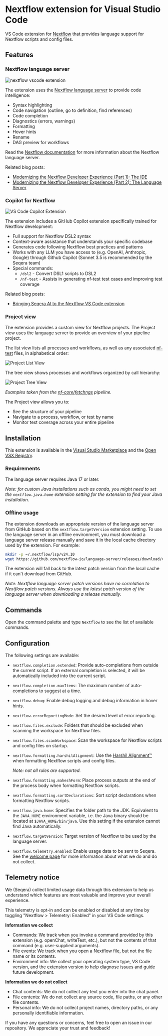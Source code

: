 # Nextflow extension for Visual Studio Code

VS Code extension for [Nextflow](https://www.nextflow.io/) that provides language support for Nextflow scripts and config files.

## Features

### Nextflow language server

![nextflow vscode extension](images/vscode-nextflow.png)

The extension uses the [Nextflow language server](https://github.com/nextflow-io/language-server) to provide code intelligence:

- Syntax highlighting
- Code navigation (outline, go to definition, find references)
- Code completion
- Diagnostics (errors, warnings)
- Formatting
- Hover hints
- Rename
- DAG preview for workflows

Read the [Nextflow documentation](https://nextflow.io/docs/latest/vscode.html) for more information about the Nextflow language server.

Related blog posts:

- [Modernizing the Nextflow Developer Experience (Part 1): The IDE](https://seqera.io/blog/modernizing-nextflow-developer-experience/)
- [Modernizing the Nextflow Developer Experience (Part 2): The Language Server](https://seqera.io/blog/modernizing-nextflow-developer-experience-part-2/)

### Copilot for Nextflow

![VS Code Copilot Extension](images/chat-usage.gif)

The extension includes a GitHub Copilot extension specifically trained for Nextflow development:

- Full support for Nextflow DSL2 syntax
- Context-aware assistance that understands your specific codebase
- Generates code following Nextflow best practices and patterns
- Works with any LLM you have access to (e.g. OpenAI, Anthropic, Google) through Github Copilot (Sonnet 3.5 is recommended by the Seqera team)
- Special commands:
  - `/dsl2` - Convert DSL1 scripts to DSL2
  - `/nf-test` - Assists in generating nf-test test cases and improving test coverage

Related blog posts:

- [Bringing Seqera AI to the Nextflow VS Code extension](https://seqera.io/blog/seqera-ai--nextflow-vs-code/)

### Project view

The extension provides a custom view for Nextflow projects. The Project view uses the language server to provide an overview of your pipeline project.

The list view lists all processes and workflows, as well as any associated [nf-test](https://www.nf-test.com/) files, in alphabetical order:

![Project List View](images/project_view_list.png)

The tree view shows processes and workflows organized by call hierarchy:

![Project Tree View](images/project_view_tree.png)

*Examples taken from the [nf-core/fetchngs](https://github.com/nf-core/fetchngs) pipeline.*

The Project view allows you to:

- See the structure of your pipeline
- Navigate to a process, workflow, or test by name
- Monitor test coverage across your entire pipeline

## Installation

This extension is available in the [Visual Studio Marketplace](https://marketplace.visualstudio.com/items?itemName=nextflow.nextflow) and the [Open VSX Registry](https://www.open-vsx.org/extension/nextflow/nextflow).

### Requirements

The language server requires Java 17 or later.

*Note: for custom Java installations such as conda, you might need to set the `nextflow.java.home` extension setting for the extension to find your Java installation.*

### Offline usage

The extension downloads an appropriate version of the language server from GitHub based on the `nextflow.targetVersion` extension setting. To use the language server in an offline environment, you must download a language server release manually and save it in the local cache directory used by the extension. For example:

```bash
mkdir -p ~/.nextflow/lsp/v24.10
wget https://github.com/nextflow-io/language-server/releases/download/v24.10.0/language-server-all.jar -O ~/.nextflow/lsp/v24.10/v24.10.0.jar
```

The extension will fall back to the latest patch version from the local cache if it can't download from GitHub.

*Note: Nextflow language server patch versions have no correlation to Nextflow patch versions. Always use the latest patch version of the language server when downloading a release manually.*

## Commands

Open the command palette and type `Nextflow` to see the list of available commands.

## Configuration

The following settings are available:

- `nextflow.completion.extended`: Provide auto-completions from outside the current script. If an external completion is selected, it will be automatically included into the current script.

- `nextflow.completion.maxItems`: The maximum number of auto-completions to suggest at a time.

- `nextflow.debug`: Enable debug logging and debug information in hover hints.

- `nextflow.errorReportingMode`: Set the desired level of error reporting.

- `nextflow.files.exclude`: Folders that should be excluded when scanning the workspace for Nextflow files.

- `nextflow.files.scanWorkspace`: Scan the workspace for Nextflow scripts and config files on startup.

- `nextflow.formatting.harshilAlignment`: Use the [Harshil Alignment™️](https://nf-co.re/docs/contributing/code_editors_and_styling/harshil_alignment) when formatting Nextflow scripts and config files.

  *Note: not all rules are supported.*

- `nextflow.formatting.maheshForm`: Place process outputs at the end of the process body when formatting Nextflow scripts.

- `nextflow.formatting.sortDeclarations`: Sort script declarations when formatting Nextflow scripts.

- `nextflow.java.home`: Specifies the folder path to the JDK. Equivalent to the `JAVA_HOME` environment variable, i.e. the Java binary should be located at `$JAVA_HOME/bin/java`. Use this setting if the extension cannot find Java automatically.

- `nextflow.targetVersion`: Target version of Nextflow to be used by the language server.

- `nextflow.telemetry.enabled`: Enable usage data to be sent to Seqera. See the [welcome page](./src/welcomePage/welcome-vscode.md) for more information about what we do and do not collect.

## Telemetry notice

We (Seqera) collect limited usage data through this extension to help us understand which features are most valuable and improve your overall experience.

This telemetry is opt-in and can be enabled or disabled at any time by toggling "Nextflow > Telemetry: Enabled" in your VS Code settings.

**Information we collect**

- Commands: We track when you invoke a command provided by this extension (e.g. openChat, writeTest, etc.), but not the contents of that command (e.g. user-supplied arguments).
- File events: We track when you open a Nextflow file, but not the file name or its contents.
- Environment info: We collect your operating system type, VS Code version, and the extension version to help diagnose issues and guide future development.

**Information we do not collect**

- Chat contents: We do not collect any text you enter into the chat panel.
- File contents: We do not collect any source code, file paths, or any other file contents.
- Personal info: We do not collect project names, directory paths, or any personally identifiable information.

If you have any questions or concerns, feel free to open an issue in our repository. We appreciate your trust and feedback!

